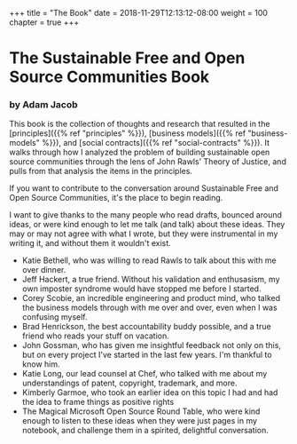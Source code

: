 +++
title = "The Book"
date = 2018-11-29T12:13:12-08:00
weight = 100
chapter = true
+++

# The Sustainable Free and Open Source Communities Book

### by Adam Jacob

This book is the collection of thoughts and research that resulted in the
[principles]({{% ref "principles" %}}), [business models]({{% ref
"business-models" %}}), and [social
contracts]({{% ref "social-contracts" %}}). It walks through
how I analyzed the problem of building sustainable open source communities
through the lens of John Rawls' Theory of Justice, and pulls from that analysis
the items in the principles. 

If you want to contribute to the conversation around Sustainable Free and Open
Source Communities, it's the place to begin reading.

I want to give thanks to the many people who read drafts, bounced around ideas,
or were kind enough to let me talk (and talk) about these ideas. They may or
may not agree with what I wrote, but they were instrumental in my writing it,
and without them it wouldn't exist.

  * Katie Bethell, who was willing to read Rawls to talk about this with me over dinner.
  * Jeff Hackert, a true friend. Without his validation and enthusasism, my own imposter syndrome would have stopped me before I started.
  * Corey Scobie, an incredible engineering and product mind, who talked the business models through with me over and over, even when I was confusing myself.
  * Brad Henrickson, the best accountability buddy possible, and a true friend who reads your stuff on vacation.
  * John Gossman, who has given me insightful feedback not only on this, but on every project I've started in the last few years. I'm thankful to know him.
  * Katie Long, our lead counsel at Chef, who talked with me about my understandings of patent, copyright, trademark, and more.
  * Kimberly Garmoe, who took an earlier idea on this topic I had and had the idea to frame things as positive rights
  * The Magical Microsoft Open Source Round Table, who were kind enough to listen to these ideas when they were just pages in my notebook, and challenge them in a spirited, delightful conversation.

